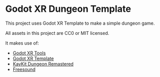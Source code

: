 # Godot XR Dungeon Template
This project uses Godot XR Template to make a simple dungeon game.

All assets in this project are CC0 or MIT licensed.

It makes use of:
- [Godot XR Tools](https://github.com/GodotVR/godot-xr-tools)
- [Godot XR Template](https://github.com/GodotVR/godot-xr-template)
- [KayKit Dungeon Remastered](https://godotengine.org/asset-library/asset/2126)
- [Freesound](https://freesound.org/)
